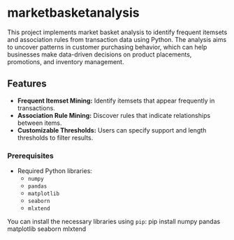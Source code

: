 # marketbasketanalysis
This project implements market basket analysis to identify frequent itemsets and association rules from transaction data using Python. The analysis aims to uncover patterns in customer purchasing behavior, which can help businesses make data-driven decisions on product placements, promotions, and inventory management.

## Features
- **Frequent Itemset Mining:** Identify itemsets that appear frequently in transactions.
- **Association Rule Mining:** Discover rules that indicate relationships between items.
- **Customizable Thresholds:** Users can specify support and length thresholds to filter results.

### Prerequisites
- Required Python libraries:
  - `numpy`
  - `pandas`
  - `matplotlib`
  - `seaborn`
  - `mlxtend`

You can install the necessary libraries using `pip`:
pip install numpy pandas matplotlib seaborn mlxtend
